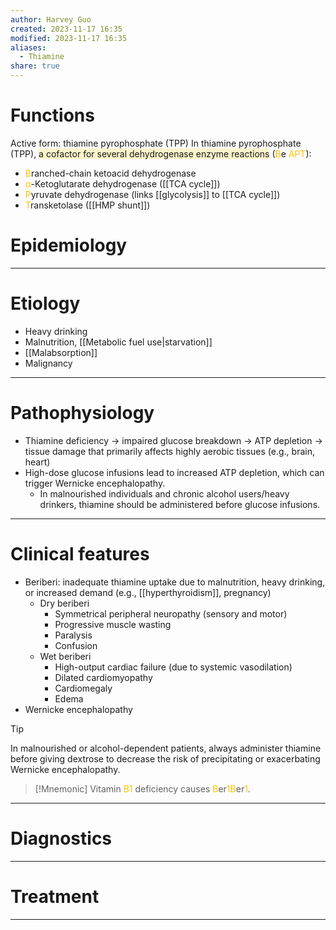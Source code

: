 ```yaml
---
author: Harvey Guo
created: 2023-11-17 16:35
modified: 2023-11-17 16:35
aliases:
  - Thiamine
share: true
---
```

# Functions
Active form: thiamine pyrophosphate (TPP)
In thiamine pyrophosphate (TPP), <span style="background:rgba(240, 200, 0, 0.2)">a cofactor for several dehydrogenase enzyme reactions</span> (<font color="#ffc000">B</font>e <font color="#ffc000">APT</font>):
- <font color="#ffc000">B</font>ranched-chain ketoacid dehydrogenase
- <font color="#ffc000">α</font>-Ketoglutarate dehydrogenase ([[TCA cycle]])
- <font color="#ffc000">P</font>yruvate dehydrogenase (links [[glycolysis]] to [[TCA cycle]])
- <font color="#ffc000">T</font>ransketolase ([[HMP shunt]])
# Epidemiology


---
# Etiology
- Heavy drinking
- Malnutrition, [[Metabolic fuel use|starvation]]
- [[Malabsorption]]
- Malignancy

---
# Pathophysiology
- Thiamine deficiency → impaired glucose breakdown → ATP depletion → tissue damage that primarily affects highly aerobic tissues (e.g., brain, heart)
- High-dose glucose infusions lead to increased ATP depletion, which can trigger Wernicke encephalopathy.
	- In malnourished individuals and chronic alcohol users/heavy drinkers, thiamine should be administered before glucose infusions.

---
# Clinical features
- Beriberi: inadequate thiamine uptake due to malnutrition, heavy drinking, or increased demand (e.g., [[hyperthyroidism]], pregnancy) 
	- Dry beriberi
		- Symmetrical peripheral neuropathy (sensory and motor)
		- Progressive muscle wasting
		- Paralysis
		- Confusion
	- Wet beriberi
		- High-output cardiac failure (due to systemic vasodilation)
		- Dilated cardiomyopathy
		- Cardiomegaly
		- Edema
- Wernicke encephalopathy

>[!tip] 
>In malnourished or alcohol-dependent patients, always administer thiamine before giving dextrose to decrease the risk of precipitating or exacerbating Wernicke encephalopathy.

>[!Mnemonic] 
>Vitamin <font color="#ffc000">B1</font> deficiency causes <font color="#ffc000">B</font>er<font color="#ffc000">1B</font>er<font color="#ffc000">1</font>.

---
# Diagnostics


---
# Treatment


---
